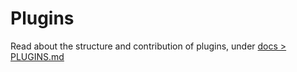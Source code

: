 # Plugins

Read about the structure and contribution of plugins,
under [docs > PLUGINS.md](../../docs/PLUGINS.md)
